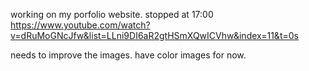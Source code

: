 working on my  porfolio  website.
stopped at 17:00
https://www.youtube.com/watch?v=dRuMoGNcJfw&list=LLni9DI6aR2gtHSmXQwICVhw&index=11&t=0s

needs to improve the images. have color images for now.